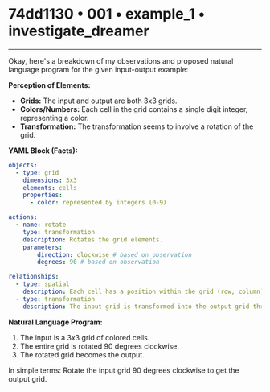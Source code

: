 # 74dd1130 • 001 • example_1 • investigate_dreamer

---
Okay, here's a breakdown of my observations and proposed natural language program for the given input-output example:

**Perception of Elements:**

*   **Grids:** The input and output are both 3x3 grids.
*   **Colors/Numbers:** Each cell in the grid contains a single digit integer, representing a color.
*   **Transformation:** The transformation seems to involve a rotation of the grid.

**YAML Block (Facts):**



```yaml
objects:
  - type: grid
    dimensions: 3x3
    elements: cells
    properties:
      - color: represented by integers (0-9)

actions:
  - name: rotate
    type: transformation
    description: Rotates the grid elements.
    parameters:
        direction: clockwise # based on observation
        degrees: 90 # based on observation

relationships:
  - type: spatial
    description: Each cell has a position within the grid (row, column).
  - type: transformation
    description: The input grid is transformed into the output grid through rotation.
```



**Natural Language Program:**

1.  The input is a 3x3 grid of colored cells.
2.  The entire grid is rotated 90 degrees clockwise.
3.  The rotated grid becomes the output.

In simple terms: Rotate the input grid 90 degrees clockwise to get the output grid.

